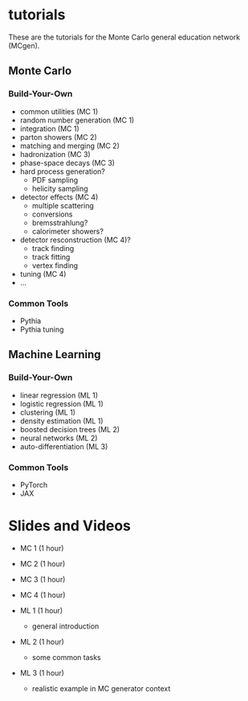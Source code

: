 # tutorials

These are the tutorials for the Monte Carlo general education network (MCgen).

## Monte Carlo

### Build-Your-Own
* common utilities (MC 1)
* random number generation (MC 1)
* integration (MC 1)
* parton showers (MC 2)
* matching and merging (MC 2)
* hadronization (MC 3)
* phase-space decays (MC 3)
* hard process generation?
  * PDF sampling
  * helicity sampling
* detector effects (MC 4)
  * multiple scattering
  * conversions
  * bremsstrahlung?
  * calorimeter showers?
* detector resconstruction (MC 4)?
  * track finding
  * track fitting
  * vertex finding
* tuning (MC 4)
* ...

### Common Tools
* Pythia
* Pythia tuning

## Machine Learning

### Build-Your-Own
* linear regression (ML 1)
* logistic regression (ML 1)
* clustering (ML 1)
* density estimation (ML 1)
* boosted decision trees (ML 2)
* neural networks (ML 2)
* auto-differentiation (ML 3)

### Common Tools
* PyTorch
* JAX

# Slides and Videos

* MC 1 (1 hour)
* MC 2 (1 hour)
* MC 3 (1 hour)
* MC 4 (1 hour)

* ML 1 (1 hour)
  * general introduction
* ML 2 (1 hour)
  * some common tasks
* ML 3 (1 hour)
  * realistic example in MC generator context

